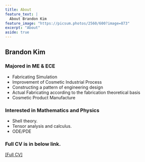 ```yaml
---
title: About
feature_text: |
  About Brandon Kim
feature_image: "https://picsum.photos/2560/600?image=873"
excerpt: "About"
aside: true
---
```


## Brandon Kim

### Majored in ME & ECE

- Fabricating Simulation
- Improvement of Cosmetic Industrial Process
- Constructing a pattern of engineering design
- Actual Fabricating according to the fabrication theoretical basis
- Cosmetic Product Manufacture

### Interested in Mathematics and Physics

- Shell theory.
- Tensor analysis and calculus.
- ODE/PDE

### Full CV is in below link.

<a href="https://brandonkim12.github.io/Brandon_Kim_CV.pdf">[Full CV]</a>
